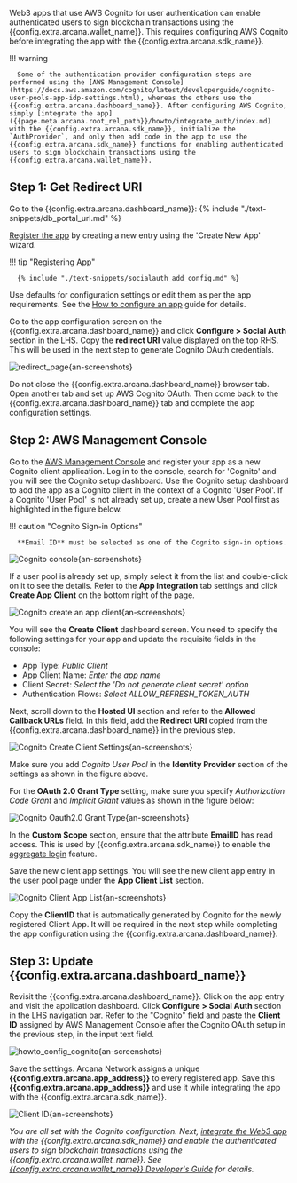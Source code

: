 Web3 apps that use AWS Cognito for user authentication can enable authenticated users to sign blockchain transactions using the {{config.extra.arcana.wallet_name}}. This requires configuring AWS Cognito before integrating the app with the {{config.extra.arcana.sdk_name}}.

!!! warning

      Some of the authentication provider configuration steps are performed using the [AWS Management Console](https://docs.aws.amazon.com/cognito/latest/developerguide/cognito-user-pools-app-idp-settings.html), whereas the others use the {{config.extra.arcana.dashboard_name}}. After configuring AWS Cognito, simply [integrate the app]({{page.meta.arcana.root_rel_path}}/howto/integrate_auth/index.md) with the {{config.extra.arcana.sdk_name}}, initialize the `AuthProvider`, and only then add code in the app to use the {{config.extra.arcana.sdk_name}} functions for enabling authenticated users to sign blockchain transactions using the {{config.extra.arcana.wallet_name}}.

## Step 1: Get Redirect URI

Go to the {{config.extra.arcana.dashboard_name}}: {% include "./text-snippets/db_portal_url.md" %}

[Register the app]({{page.meta.arcana.root_rel_path}}/howto/config_dapp.md#step-2-register-application) by creating a new entry using the 'Create New App' wizard. 

!!! tip "Registering App"
          
      {% include "./text-snippets/socialauth_add_config.md" %}

Use defaults for configuration settings or edit them as per the app requirements. See the [ How to configure an app]({{page.meta.arcana.root_rel_path}}/howto/config_dapp.md) guide for details.

Go to the app configuration screen on the {{config.extra.arcana.dashboard_name}} and click **Configure > Social Auth** section in the LHS. Copy the **redirect URI** value displayed on the top RHS. This will be used in the next step to generate Cognito OAuth credentials.

![redirect_page](/img/an_dApp_config_redirect_uri.png){an-screenshots}

Do not close the {{config.extra.arcana.dashboard_name}} browser tab. Open another tab and set up AWS Cognito OAuth. Then come back to the {{config.extra.arcana.dashboard_name}} tab and complete the app configuration settings.

## Step 2: AWS Management Console

Go to the [AWS Management Console](https://docs.aws.amazon.com/cognito/latest/developerguide/cognito-user-pools-app-idp-settings.html) and register your app as a new Cognito client application. Log in to the console, search for 'Cognito' and you will see the Cognito setup dashboard. Use the Cognito setup dashboard to add the app as a Cognito client in the context of a Cognito 'User Pool'. If a Cognito 'User Pool' is not already set up, create a new User Pool first as highlighted in the figure below. 

!!! caution "Cognito Sign-in Options"

      **Email ID** must be selected as one of the Cognito sign-in options. 
      
![Cognito console](/img/an_dApp_cognito_dev_console.png){an-screenshots}

If a user pool is already set up, simply select it from the list and double-click on it to see the details. Refer to the **App Integration** tab settings and click **Create App Client** on the bottom right of the page.

![Cognito create an app client](/img/an_dApp_cognito_create_app_client.png){an-screenshots} 

You will see the **Create Client** dashboard screen. You need to specify the following settings for your app and update the requisite fields in the console:

* App Type: *Public Client*
* App Client Name: *Enter the app name*
* Client Secret: *Select the 'Do not generate client secret' option*
* Authentication Flows: *Select ALLOW_REFRESH_TOKEN_AUTH*

Next, scroll down to the **Hosted UI** section and refer to the **Allowed Callback URLs** field. In this field, add the **Redirect URI** copied from the {{config.extra.arcana.dashboard_name}} in the previous step.

![Cognito Create Client Settings](/img/an_dApp_cognito_app_client_settings.png){an-screenshots}

Make sure you add *Cognito User Pool* in the **Identity Provider** section of the settings as shown in the figure above. 

For the **OAuth 2.0 Grant Type** setting, make sure you specify *Authorization Code Grant* and *Implicit Grant* values as shown in the figure below:

![Cognito Oauth2.0 Grant Type](/img/an_dApp_cognito_app_client_oauth2_grant.png){an-screenshots}

In the **Custom Scope** section, ensure that the attribute **EmailID** has read access. This is used by {{config.extra.arcana.sdk_name}} to enable the [aggregate login]({{page.meta.arcana.root_rel_path}}/concepts/authtype/aggregatelogin.md) feature.

Save the new client app settings.  You will see the new client app entry in the user pool page under the **App Client List** section. 

![Cognito Client App List](/img/an_dApp_cognito_app_client_list.png){an-screenshots}

Copy the **ClientID** that is automatically generated by Cognito for the newly registered Client App. It will be required in the next step while completing the app configuration using the {{config.extra.arcana.dashboard_name}}.

## Step 3: Update {{config.extra.arcana.dashboard_name}}

Revisit the {{config.extra.arcana.dashboard_name}}. Click on the app entry and visit the application dashboard. Click **Configure > Social Auth** section in the LHS navigation bar. Refer to the "Cognito" field and paste the **Client ID** assigned by AWS Management Console after the Cognito OAuth setup in the previous step, in the input text field. 

![howto_config_cognito](/img/an_dApp_cognito_config.png){an-screenshots}

Save the settings. Arcana Network assigns a unique **{{config.extra.arcana.app_address}}** to every registered app. Save this **{{config.extra.arcana.app_address}}** and use it while integrating the app with the {{config.extra.arcana.sdk_name}}.

![Client ID](/img/an_db_app_address.png){an-screenshots}

*You are all set with the Cognito configuration. Next, [integrate the Web3 app]({{page.meta.arcana.root_rel_path}}/howto/integrate_auth/index.md) with the {{config.extra.arcana.sdk_name}} and enable the authenticated users to sign blockchain transactions using the {{config.extra.arcana.wallet_name}}. See [{{config.extra.arcana.wallet_name}} Developer's Guide]({{page.meta.arcana.root_rel_path}}/howto/arcana_wallet/index.md) for details.*

